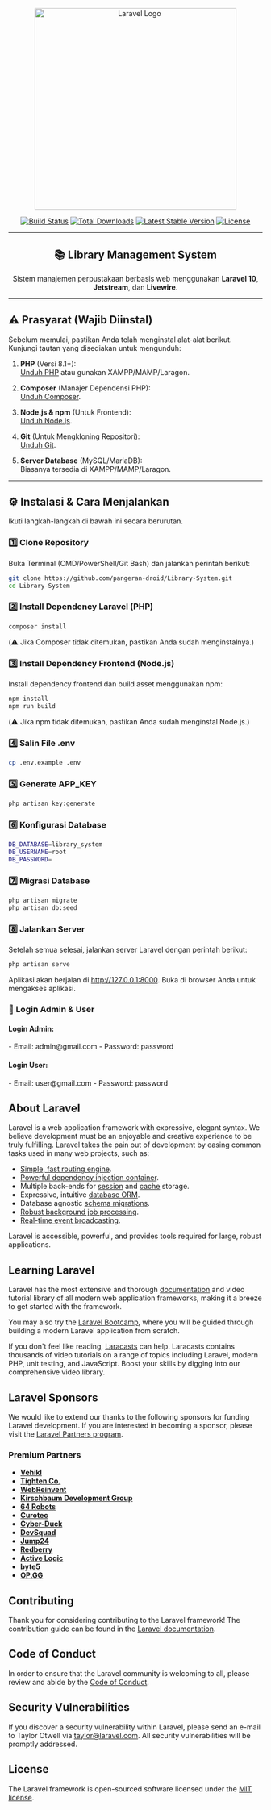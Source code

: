 <p align="center"><a href="https://laravel.com" target="_blank"><img src="https://raw.githubusercontent.com/laravel/art/master/logo-lockup/5%20SVG/2%20CMYK/1%20Full%20Color/laravel-logolockup-cmyk-red.svg" width="400" alt="Laravel Logo"></a></p>

<p align="center">
<a href="https://github.com/laravel/framework/actions"><img src="https://github.com/laravel/framework/workflows/tests/badge.svg" alt="Build Status"></a>
<a href="https://packagist.org/packages/laravel/framework"><img src="https://img.shields.io/packagist/dt/laravel/framework" alt="Total Downloads"></a>
<a href="https://packagist.org/packages/laravel/framework"><img src="https://img.shields.io/packagist/v/laravel/framework" alt="Latest Stable Version"></a>
<a href="https://packagist.org/packages/laravel/framework"><img src="https://img.shields.io/packagist/l/laravel/framework" alt="License"></a>
</p>

---

<h2 align="center">📚 Library Management System</h2>
<p align="center">Sistem manajemen perpustakaan berbasis web menggunakan <strong>Laravel 10</strong>, <strong>Jetstream</strong>, dan <strong>Livewire</strong>.</p>

---

## ⚠️ Prasyarat (Wajib Diinstal)

Sebelum memulai, pastikan Anda telah menginstal alat-alat berikut. Kunjungi tautan yang disediakan untuk mengunduh:

1. **PHP** (Versi 8.1+):  
   [Unduh PHP](https://www.php.net/downloads.php) atau gunakan XAMPP/MAMP/Laragon.
   
2. **Composer** (Manajer Dependensi PHP):  
   [Unduh Composer](https://getcomposer.org/download/).

3. **Node.js & npm** (Untuk Frontend):  
   [Unduh Node.js](https://nodejs.org/en/download/).

4. **Git** (Untuk Mengkloning Repositori):  
   [Unduh Git](https://git-scm.com/downloads).

5. **Server Database** (MySQL/MariaDB):  
   Biasanya tersedia di XAMPP/MAMP/Laragon.

---

## ⚙️ Instalasi & Cara Menjalankan

Ikuti langkah-langkah di bawah ini secara berurutan.

### 1️⃣ Clone Repository

Buka Terminal (CMD/PowerShell/Git Bash) dan jalankan perintah berikut:

```bash
git clone https://github.com/pangeran-droid/Library-System.git
cd Library-System
```

### 2️⃣ Install Dependency Laravel (PHP)

```bash
composer install
```
(⚠️ Jika Composer tidak ditemukan, pastikan Anda sudah menginstalnya.)

### 3️⃣ Install Dependency Frontend (Node.js)

Install dependency frontend dan build asset menggunakan npm:

```bash
npm install
npm run build
```
(⚠️ Jika npm tidak ditemukan, pastikan Anda sudah menginstal Node.js.)

### 4️⃣ Salin File .env

```bash
cp .env.example .env
```

### 5️⃣ Generate APP_KEY

```bash
php artisan key:generate
```

### 6️⃣ Konfigurasi Database

```bash
DB_DATABASE=library_system
DB_USERNAME=root
DB_PASSWORD=
```

### 7️⃣ Migrasi Database

```bash
php artisan migrate
php artisan db:seed
```
### 8️⃣ Jalankan Server

Setelah semua selesai, jalankan server Laravel dengan perintah berikut:

```bash
php artisan serve
```
Aplikasi akan berjalan di http://127.0.0.1:8000. Buka di browser Anda untuk mengakses aplikasi.

### 🔑 Login Admin & User

<h4>Login Admin:</h4>
- Email: admin@gmail.com
- Password: password

<h4>Login User:</h4>
- Email: user@gmail.com
- Password: password


## About Laravel

Laravel is a web application framework with expressive, elegant syntax. We believe development must be an enjoyable and creative experience to be truly fulfilling. Laravel takes the pain out of development by easing common tasks used in many web projects, such as:

- [Simple, fast routing engine](https://laravel.com/docs/routing).
- [Powerful dependency injection container](https://laravel.com/docs/container).
- Multiple back-ends for [session](https://laravel.com/docs/session) and [cache](https://laravel.com/docs/cache) storage.
- Expressive, intuitive [database ORM](https://laravel.com/docs/eloquent).
- Database agnostic [schema migrations](https://laravel.com/docs/migrations).
- [Robust background job processing](https://laravel.com/docs/queues).
- [Real-time event broadcasting](https://laravel.com/docs/broadcasting).

Laravel is accessible, powerful, and provides tools required for large, robust applications.

## Learning Laravel

Laravel has the most extensive and thorough [documentation](https://laravel.com/docs) and video tutorial library of all modern web application frameworks, making it a breeze to get started with the framework.

You may also try the [Laravel Bootcamp](https://bootcamp.laravel.com), where you will be guided through building a modern Laravel application from scratch.

If you don't feel like reading, [Laracasts](https://laracasts.com) can help. Laracasts contains thousands of video tutorials on a range of topics including Laravel, modern PHP, unit testing, and JavaScript. Boost your skills by digging into our comprehensive video library.

## Laravel Sponsors

We would like to extend our thanks to the following sponsors for funding Laravel development. If you are interested in becoming a sponsor, please visit the [Laravel Partners program](https://partners.laravel.com).

### Premium Partners

- **[Vehikl](https://vehikl.com/)**
- **[Tighten Co.](https://tighten.co)**
- **[WebReinvent](https://webreinvent.com/)**
- **[Kirschbaum Development Group](https://kirschbaumdevelopment.com)**
- **[64 Robots](https://64robots.com)**
- **[Curotec](https://www.curotec.com/services/technologies/laravel/)**
- **[Cyber-Duck](https://cyber-duck.co.uk)**
- **[DevSquad](https://devsquad.com/hire-laravel-developers)**
- **[Jump24](https://jump24.co.uk)**
- **[Redberry](https://redberry.international/laravel/)**
- **[Active Logic](https://activelogic.com)**
- **[byte5](https://byte5.de)**
- **[OP.GG](https://op.gg)**

## Contributing

Thank you for considering contributing to the Laravel framework! The contribution guide can be found in the [Laravel documentation](https://laravel.com/docs/contributions).

## Code of Conduct

In order to ensure that the Laravel community is welcoming to all, please review and abide by the [Code of Conduct](https://laravel.com/docs/contributions#code-of-conduct).

## Security Vulnerabilities

If you discover a security vulnerability within Laravel, please send an e-mail to Taylor Otwell via [taylor@laravel.com](mailto:taylor@laravel.com). All security vulnerabilities will be promptly addressed.

## License

The Laravel framework is open-sourced software licensed under the [MIT license](https://opensource.org/licenses/MIT).
